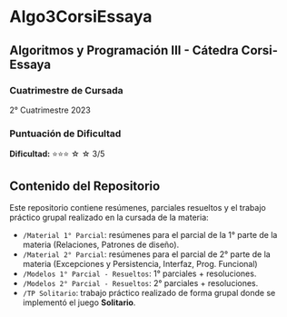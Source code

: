# Algo3CorsiEssaya
## Algoritmos y Programación III - Cátedra Corsi-Essaya

### Cuatrimestre de Cursada
2° Cuatrimestre 2023

### Puntuación de Dificultad
**Dificultad:** ⭐⭐⭐ ☆ ☆ 3/5

## Contenido del Repositorio
Este repositorio contiene resúmenes, parciales resueltos y el trabajo práctico grupal realizado en la cursada de la materia:

- `/Material 1° Parcial`: resúmenes para el parcial de la 1° parte de la materia (Relaciones, Patrones de diseño).
- `/Material 2° Parcial`: resúmenes para el parcial de 2° parte de la materia (Excepciones y Persistencia, Interfaz, Prog. Funcional)
- `/Modelos 1° Parcial - Resueltos`: 1° parciales + resoluciones.
- `/Modelos 2° Parcial - Resueltos`: 2° parciales + resoluciones.
- `/TP Solitario`: trabajo práctico realizado de forma grupal donde se implementó el juego **Solitario**.
